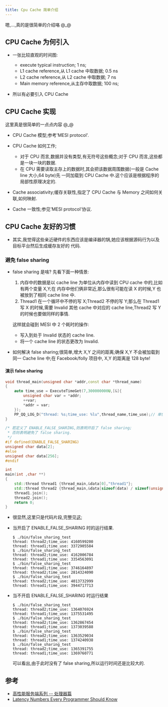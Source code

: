 ```yaml
---
title: Cpu Cache 简单介绍
---
```


嗯,...,真的是很简单的介绍咯 @_@

## CPU Cache 为何引入

*   一张比较直观的时间图:

    -   execute typical instruction; 1 ns;
    -   L1 cache reference,从 L1 cache 中取数据; 0.5 ns 
    -   L2 cache reference,从 L2 cache 中取数据; 7 ns
    -   Main memory reference,从主存中取数据; 100 ns;

*   所以有必要引入 CPU Cache

## CPU Cache 实现

这里真是很简单的一点点内容 @_@

*   CPU Cache 模型;参考'MESI protocol'.
*   CPU Cache 如何工作;

    -   对于 CPU 而言,数据并没有类型,有无符号这些概念;对于 CPU 而言,这些都是一块一块的数据.
    -   在 CPU 需要读取主存上的数据时,其会把该数据周围数据(一般是 Cache line 大小,64 byte)先
        一同加载到 CPU Cache 中.这个应该是根据程序的局部性原理决定的.

*   Cache associativity;缓存关联性,指定了 CPU Cache 与 Memory 之间如何关联,如何映射.

*   Cache 一致性;参见'MESI protocol'协议.


## CPU Cache 友好的习惯

*   其实,我觉得这些亲近硬件的东西应该是编译器的锅,她应该根据源码行为以及目标平台然后生成缓存友好的
    代码.

### 避免 false sharing

*   false sharing 是啥? 先看下面一种情景:

    1.  内存中的数据是以 cache line 为单位从内存中读到 CPU cache 中的,比如有两个变量 X,Y;在
        内存中他们俩非常近,那么很有可能在读 X 的时候,Y 也被放到了相同 cache line 中.
    2.  Thread1 在一个循环中不停的写 X;Thread2 不停的写 Y;那么在 Thread1 写 X 的时候,需要
        Invalid 其他 cache 中对应的 cache line,Thread2 写 Y 的时候也要做同样的事情.
    
    这样就会碰到 MESI 中 2 个耗时的操作:
    
    -   写入到处于 Invalid 状态的 cache line.
    -   将一个 cache line 的状态更改为 Invalid.
    
*   如何解决 false sharing;很简单,增大 X,Y 之间的距离;确保 X,Y 不会被加载到同一 Cache line 
    中;在 Facebook/folly 项目中, X,Y 的距离是 128 byte!
    

#### 演示 false sharing

```c++
void thread_main(unsigned char *addr,const char *thread_name)
{
    auto time_use = ExecuteTimeGet(7,300000000U,[&]{
        unsigned char var = *addr;
        ++var;
        *addr = var;
    });
    PP_QQ_LOG_D("thread: %s;time_use: %lu",thread_name,time_use);// 单位:纳秒
}

/* 若定义了 ENABLE_FALSE_SHARING,则表明开启了 false sharing;
 * 否则表明避免了 false sharing.
 */
#if defined(ENABLE_FALSE_SHARING) 
unsigned char data[2];
#else
unsigned char data[256];
#endif

int
main(int ,char **)
{
    std::thread thread1 {thread_main,&data[0],"thread1"};
    std::thread thread2 {thread_main,&data[sizeof(data) / sizeof(unsigned char) - 1],"thread2"};
    thread1.join();
    thread2.join();
    return 0;
}
```

*   很显然,这里只是代码片段,完整见[这][2];

*   当开启了 ENABLE_FALSE_SHARING 时的运行结果.

    ```shell
    $ ./bin/false_sharing_test 
    thread: thread2;time_use: 4160599200
    thread: thread1;time_use: 3372905584
    $ ./bin/false_sharing_test 
    thread: thread2;time_use: 4162006784
    thread: thread1;time_use: 3354563091
    $ ./bin/false_sharing_test 
    thread: thread1;time_use: 3746164897
    thread: thread2;time_use: 2814324090
    $ ./bin/false_sharing_test 
    thread: thread2;time_use: 4013732999
    thread: thread1;time_use: 3944717713
    ```
    
*   当不开启 ENABLE_FALSE_SHARING 时运行结果

    ```shell
    $ ./bin/false_sharing_test 
    thread: thread2;time_use: 1364076924
    thread: thread1;time_use: 1375531495
    $ ./bin/false_sharing_test 
    thread: thread2;time_use: 1362867454
    thread: thread1;time_use: 1373039588
    $ ./bin/false_sharing_test 
    thread: thread2;time_use: 1363529034
    thread: thread1;time_use: 1374240938
    $ ./bin/false_sharing_test 
    thread: thread2;time_use: 1365391755
    thread: thread1;time_use: 1369760771    
    ```

    可以看出,由于此时没有了 false sharing,所以运行时间还是比较大的.

## 参考

*   [高性能服务端系列 -- 处理器篇][0]
*   [Latency Numbers Every Programmer Should Know][1]


[0]: <http://zhuanlan.zhihu.com/p/20478552> 
[1]: <https://gist.github.com/jboner/2841832>
[2]: <https://github.com/pp-qq/common/blob/master/test/false_sharing_test.cc>


